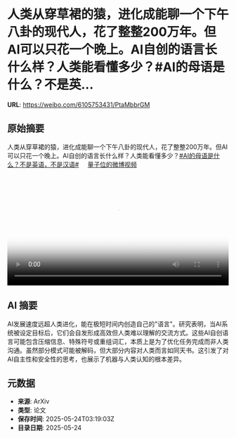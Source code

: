 # 人类从穿草裙的猿，进化成能聊一个下午八卦的现代人，花了整整200万年。但AI可以只花一个晚上。AI自创的语言长什么样？人类能看懂多少？#AI的母语是什么？不是英...

**URL**: https://weibo.com/6105753431/PtaMbbrGM

## 原始摘要

人类从穿草裙的猿，进化成能聊一个下午八卦的现代人，花了整整200万年。但AI可以只花一个晚上。AI自创的语言长什么样？人类能看懂多少？<a href="https://m.weibo.cn/search?containerid=231522type%3D1%26t%3D10%26q%3D%23AI%E7%9A%84%E6%AF%8D%E8%AF%AD%E6%98%AF%E4%BB%80%E4%B9%88%EF%BC%9F%E4%B8%8D%E6%98%AF%E8%8B%B1%E8%AF%AD%EF%BC%8C%E4%B8%8D%E6%98%AF%E6%B1%89%E8%AF%AD%23&amp;extparam=%23AI%E7%9A%84%E6%AF%8D%E8%AF%AD%E6%98%AF%E4%BB%80%E4%B9%88%EF%BC%9F%E4%B8%8D%E6%98%AF%E8%8B%B1%E8%AF%AD%EF%BC%8C%E4%B8%8D%E6%98%AF%E6%B1%89%E8%AF%AD%23" data-hide=""><span class="surl-text">#AI的母语是什么？不是英语，不是汉语#</span></a> <a href="https://video.weibo.com/show?fid=1034:5169515554865172" data-hide=""><span class="url-icon"><img style="width: 1rem;height: 1rem" src="https://h5.sinaimg.cn/upload/2015/09/25/3/timeline_card_small_video_default.png" referrerpolicy="no-referrer"></span><span class="surl-text">量子位的微博视频</span></a> <br clear="both"><div style="clear: both"></div><video controls="controls" poster="https://tvax4.sinaimg.cn/orj480/006Fd7o3ly1i1pjuzvkoaj31hc0u0qnw.jpg" style="width: 100%"><source src="https://f.video.weibocdn.com/o0/aiPSSqK0lx08otkSuXDO01041202Gvzu0E010.mp4?label=mp4_720p&amp;template=1280x720.25.0&amp;ori=0&amp;ps=1CwnkDw1GXwCQx&amp;Expires=1748060307&amp;ssig=0nbaZLDrb1&amp;KID=unistore,video"><source src="https://f.video.weibocdn.com/o0/vjE2rrlslx08otkRG05i01041201nMlT0E010.mp4?label=mp4_hd&amp;template=852x480.25.0&amp;ori=0&amp;ps=1CwnkDw1GXwCQx&amp;Expires=1748060307&amp;ssig=m%2FTdR8ACIy&amp;KID=unistore,video"><source src="https://f.video.weibocdn.com/o0/UEvyVqPXlx08otkR9nig01041200RQrC0E010.mp4?label=mp4_ld&amp;template=640x360.25.0&amp;ori=0&amp;ps=1CwnkDw1GXwCQx&amp;Expires=1748060307&amp;ssig=UEyGS9qsMS&amp;KID=unistore,video"><p>视频无法显示，请前往<a href="https://video.weibo.com/show?fid=1034%3A5169515554865172" target="_blank" rel="noopener noreferrer">微博视频</a>观看。</p></video>

## AI 摘要

AI发展速度远超人类进化，能在极短时间内创造自己的"语言"。研究表明，当AI系统被设定目标后，它们会自发形成高效但人类难以理解的交流方式。这些AI自创语言可能包含压缩信息、特殊符号或重组词汇，本质上是为了优化任务完成而非人类沟通。虽然部分模式可能被解码，但大部分内容对人类而言如同天书。这引发了对AI自主性和安全性的思考，也展示了机器与人类认知的根本差异。

## 元数据

- **来源**: ArXiv
- **类型**: 论文
- **保存时间**: 2025-05-24T03:19:03Z
- **目录日期**: 2025-05-24
